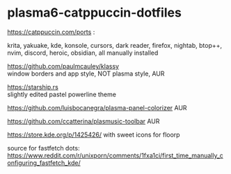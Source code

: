 # plasma6-catppuccin-dotfiles  

https://catppuccin.com/ports :   

krita, yakuake, kde, konsole, cursors, dark reader, firefox, nightab, btop++, nvim, discord, heroic, obsidian, all manually installed  

https://github.com/paulmcauley/klassy  
window borders and app style, NOT plasma style, AUR  

https://starship.rs   
slightly edited pastel powerline theme  

https://github.com/luisbocanegra/plasma-panel-colorizer AUR  

https://github.com/ccatterina/plasmusic-toolbar AUR  

https://store.kde.org/p/1425426/ with sweet icons for floorp    

source for fastfetch dots: https://www.reddit.com/r/unixporn/comments/1fxa1ci/first_time_manually_configuring_fastfetch_kde/
